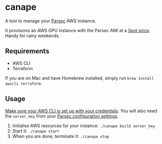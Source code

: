 # canape
A tool to manage your [Parsec](https://parsec.tv) AWS instance.

It provisions an AWS GPU instance with the Parsec AMI at a [Spot price](https://aws.amazon.com/ec2/spot/pricing/).
Handy for rainy weekends.

## Requirements

- AWS CLI
- Terraform

If you are on Mac and have Homebrew installed, simply run `brew install awscli terraform`.

## Usage

[Make sure your AWS CLI is set up with your credentials](http://docs.aws.amazon.com/cli/latest/userguide/cli-chap-getting-started.html).
You will also need the `server_key` from your [Parsec configuration settings](https://parsec.tv/account).

1. Initialise AWS resources for your instance: `./canape build server_key`
2. Start it: `./canape start`
3. When you are done, terminate it: `./canape stop`
